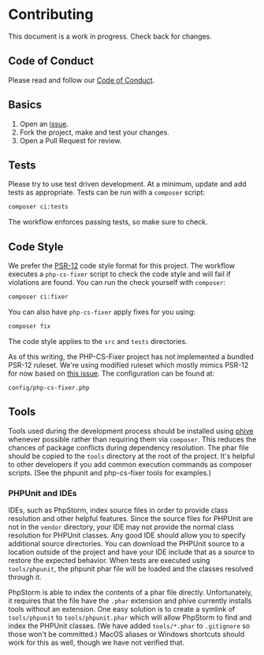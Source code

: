 # Contributing

This document is a work in progress. Check back for changes.

## Code of Conduct

Please read and follow our [Code of Conduct](../CODE_OF_CONDUCT.md).

## Basics

1. Open an [issue](https://github.com/nipwaayoni/elastic-apm-php-agent/issues).
2. Fork the project, make and test your changes.
3. Open a Pull Request for review.

## Tests

Please try to use test driven development. At a minimum, update and add tests as appropriate. Tests can be run with a `composer` script:

```bash
composer ci:tests
```

The workflow enforces passing tests, so make sure to check.

## Code Style

We prefer the [PSR-12](https://www.php-fig.org/psr/psr-12/) code style format for this project. The workflow executes a `php-cs-fixer` script to check the code style and will fail if violations are found. You can run the check yourself with `composer`:

```bash
composer ci:fixer
```

You can also have `php-cs-fixer` apply fixes for you using:

```bash
composer fix
```

The code style applies to the `src` and `tests` directories. 

As of this writing, the PHP-CS-Fixer project has not implemented a bundled PSR-12 ruleset. We're using  modified ruleset which mostly mimics PSR-12 for now based on [this issue](https://github.com/FriendsOfPHP/PHP-CS-Fixer/issues/4502). The configuration can be found at:

```
config/php-cs-fixer.php
```

## Tools

Tools used during the development process should be installed using [phive](https://github.com/phar-io/phive) whenever possible rather than requiring them via `composer`. This reduces the chances of package conflicts during dependency resolution. The phar file should be copied to the `tools` directory at the root of the project. It's helpful to other developers if you add common execution commands as composer scripts. (See the phpunit and php-cs-fixer tools for examples.)

### PHPUnit and IDEs

IDEs, such as PhpStorm, index source files in order to provide class resolution and other helpful features. Since the source files for PHPUnit are not in the `vendor` directory, your IDE may not provide the normal class resolution for PHPUnit classes. Any good IDE should allow you to specify additional source directories. You can download the PHPUnit source to a location outside of the project and have your IDE include that as a source to restore the expected behavior. When tests are executed using `tools/phpunit`, the phpunit phar file will be loaded and the classes resolved through it.

PhpStorm is able to index the contents of a phar file directly. Unfortunately, it requires that the file have the `.phar` extension and phive currently installs tools without an extension. One easy solution is to create a symlink of `tools/phpunit` to `tools/phpunit.phar` which will allow PhpStorm to find and index the PHPUnit classes. (We have added `tools/*.phar` to `.gitignore` so those won't be committed.) MacOS aliases or Windows shortcuts should work for this as well, though we have not verified that.

